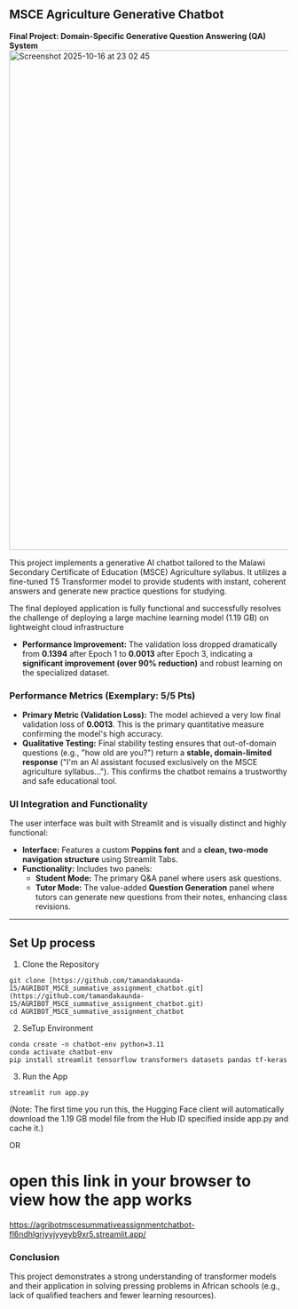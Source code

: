 ## MSCE Agriculture Generative Chatbot ##

**Final Project: Domain-Specific Generative Question Answering (QA) System**
<img width="1440" height="900" alt="Screenshot 2025-10-16 at 23 02 45" src="https://github.com/user-attachments/assets/073ce57f-7fac-4215-98d6-20c9e24f646e" />


This project implements a generative AI chatbot tailored to the Malawi Secondary Certificate of Education (MSCE) Agriculture syllabus. It utilizes a fine-tuned T5 Transformer model to provide students with instant, coherent answers and generate new practice questions for studying.


The final deployed application is fully functional and successfully resolves the challenge of deploying a large machine learning model (1.19 GB) on lightweight cloud infrastructure

* **Performance Improvement:** The validation loss dropped dramatically from **0.1394** after Epoch 1 to **0.0013** after Epoch 3, indicating a **significant improvement (over 90\% reduction)** and robust learning on the specialized dataset.

### Performance Metrics (Exemplary: 5/5 Pts)

* **Primary Metric (Validation Loss):** The model achieved a very low final validation loss of **0.0013**. This is the primary quantitative measure confirming the model's high accuracy.
* **Qualitative Testing:** Final stability testing ensures that out-of-domain questions (e.g., "how old are you?") return a **stable, domain-limited response** ("I'm an AI assistant focused exclusively on the MSCE agriculture syllabus..."). This confirms the chatbot remains a trustworthy and safe educational tool.

### UI Integration and Functionality

The user interface was built with Streamlit and is visually distinct and highly functional:

* **Interface:** Features a custom **Poppins font** and a **clean, two-mode navigation structure** using Streamlit Tabs.
* **Functionality:** Includes two panels:
    * **Student Mode:** The primary Q\&A panel where users ask questions.
    * **Tutor Mode:** The value-added **Question Generation** panel where tutors can generate new questions from their notes, enhancing class revisions.

***



## Set Up process ##

1. Clone the Repository
```
git clone [https://github.com/tamandakaunda-15/AGRIBOT_MSCE_summative_assignment_chatbot.git](https://github.com/tamandakaunda-15/AGRIBOT_MSCE_summative_assignment_chatbot.git)
cd AGRIBOT_MSCE_summative_assignment_chatbot

```

2. SeTup Environment

```
conda create -n chatbot-env python=3.11
conda activate chatbot-env
pip install streamlit tensorflow transformers datasets pandas tf-keras

```

3. Run the App
```
streamlit run app.py
```
(Note: The first time you run this, the Hugging Face client will automatically download the 1.19 GB model file from the Hub ID specified inside app.py and cache it.)


OR

# open this link in your browser to view how the app works #

https://agribotmscesummativeassignmentchatbot-fl6ndhlgrjyyjyyeyb9xr5.streamlit.app/


### Conclusion

This project demonstrates a strong understanding of transformer models and their application in solving pressing problems in African schools (e.g., lack of qualified teachers and fewer learning resources).


